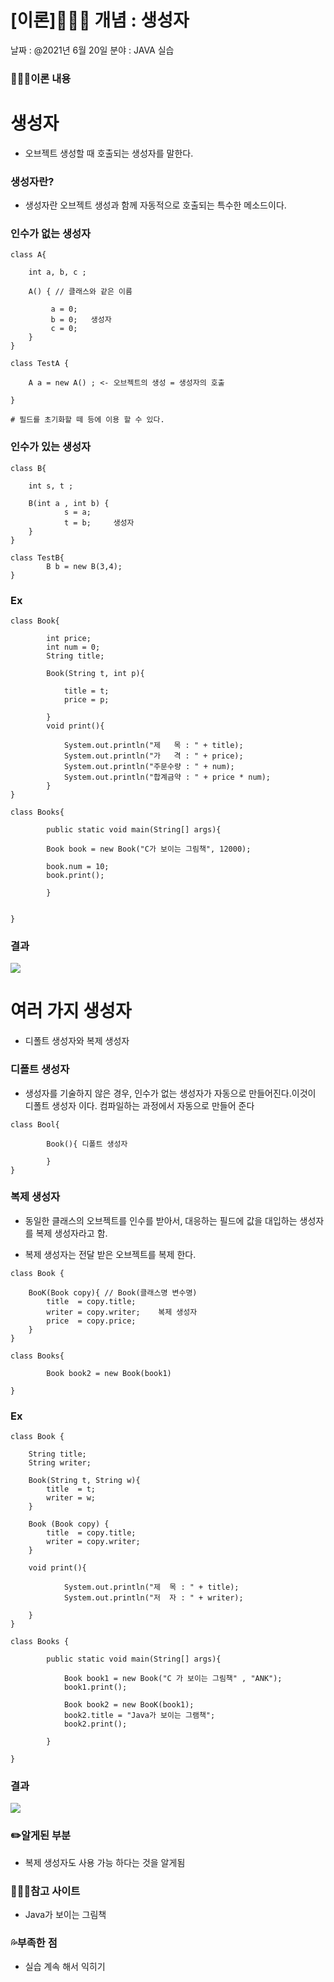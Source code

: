 # [이론]🙋🏻‍♂️ 개념 : 생성자

날짜 : @2021년 6월 20일
분야 : JAVA 실습
### 🙋🏻‍♂️이론 내용

# 생성자

-   오브젝트 생성할 때 호출되는 생성자를 말한다.

### 생성자란?

-   생성자란 오브젝트 생성과 함께 자동적으로 호출되는 특수한 메소드이다.

### 인수가 없는 생성자

```
class A{

	int a, b, c ;

	A() { // 클래스와 같은 이름
		
		 a = 0;
		 b = 0;   생성자
		 c = 0;
	}
}

class TestA {
	
	A a = new A() ; <- 오브젝트의 생성 = 생성자의 호출
	
}

# 필드를 초기화할 떼 등에 이용 할 수 있다.
```

### 인수가 있는 생성자

```
class B{

	int s, t ;

	B(int a , int b) {
			s = a;
			t = b;     생성자
	}
}

class TestB{
		B b = new B(3,4);
}
```

### Ex

```
class Book{
	
		int price;
		int num = 0;
		String title;
	
		Book(String t, int p){
	
			title = t;
			price = p;
				
		}
		void print(){
				
			System.out.println("제   목 : " + title);
			System.out.println("가   격 : " + price);
			System.out.println("주문수량 : " + num);
			System.out.println("합계금약 : " + price * num);
		}	
}

class Books{
	
		public static void main(String[] args){

		Book book = new Book("C가 보이는 그림책", 12000);
		
		book.num = 10;
		book.print();

		}


}

```

### 결과

[![](%5B%E1%84%8B%E1%85%B5%E1%84%85%E1%85%A9%E1%86%AB%5D%20%E1%84%80%E1%85%A2%E1%84%82%E1%85%A7%E1%86%B7%20%E1%84%89%E1%85%A2%E1%86%BC%E1%84%89%E1%85%A5%E1%86%BC%E1%84%8C%E1%85%A1%2059afa049df844011b7ad4df6549a6313/_2021-06-20__9.31.48.png)](%5B%E1%84%8B%E1%85%B5%E1%84%85%E1%85%A9%E1%86%AB%5D%20%E1%84%80%E1%85%A2%E1%84%82%E1%85%A7%E1%86%B7%20%E1%84%89%E1%85%A2%E1%86%BC%E1%84%89%E1%85%A5%E1%86%BC%E1%84%8C%E1%85%A1%2059afa049df844011b7ad4df6549a6313/_2021-06-20__9.31.48.png)

# 여러 가지 생성자

-   디폴트 생성자와 복제 생성자

### 디폴트 생성자

-   생성자를 기술하지 않은 경우, 인수가 없는 생성자가 자동으로 만들어진다.이것이 디폴트 생성자 이다. 컴파일하는 과정에서 자동으로 만들어 준다

```
class Bool{

		Book(){ 디폴트 생성자        
		                          
		}                         
}
```

### 복제 생성자

-   동일한 클래스의 오브젝트를 인수를 받아서, 대응하는 필드에 값을 대입하는 생성자를 복제 생성자라고 함.

-   복제 생성자는 전달 받은 오브젝트를 복제 한다.

```
class Book {

	BooK(Book copy){ // Book(클래스명 변수명)
		title  = copy.title;  
		writer = copy.writer;    복제 생성자
		price  = copy.price;
	}
}

class Books{

		Book book2 = new Book(book1)	

}
```

### Ex

```
class Book {

	String title;
	String writer;

	Book(String t, String w){
		title  = t;
		writer = w;
	}

	Book (Book copy) {
		title  = copy.title;
		writer = copy.writer;
	}

	void print(){
				
			System.out.println("제  목 : " + title);
			System.out.println("저  자 : " + writer); 

	}
}

class Books {

		public static void main(String[] args){

			Book book1 = new Book("C 가 보이는 그림책" , "ANK");
			book1.print();

			Book book2 = new BooK(book1);
			book2.title = "Java가 보이는 그램책";
			book2.print();

		}

}

```

### 결과

[![](%5B%E1%84%8B%E1%85%B5%E1%84%85%E1%85%A9%E1%86%AB%5D%20%E1%84%80%E1%85%A2%E1%84%82%E1%85%A7%E1%86%B7%20%E1%84%89%E1%85%A2%E1%86%BC%E1%84%89%E1%85%A5%E1%86%BC%E1%84%8C%E1%85%A1%2059afa049df844011b7ad4df6549a6313/_2021-06-20__10.02.07.png)](%5B%E1%84%8B%E1%85%B5%E1%84%85%E1%85%A9%E1%86%AB%5D%20%E1%84%80%E1%85%A2%E1%84%82%E1%85%A7%E1%86%B7%20%E1%84%89%E1%85%A2%E1%86%BC%E1%84%89%E1%85%A5%E1%86%BC%E1%84%8C%E1%85%A1%2059afa049df844011b7ad4df6549a6313/_2021-06-20__10.02.07.png)

### ✏️알게된 부분

-   복제 생성자도 사용 가능 하다는 것을 알게됨

### 🙋🏻‍♂️참고 사이트

-   Java가 보이는 그림책

### 💦부족한 점

-   실습 계속 해서 익히기


